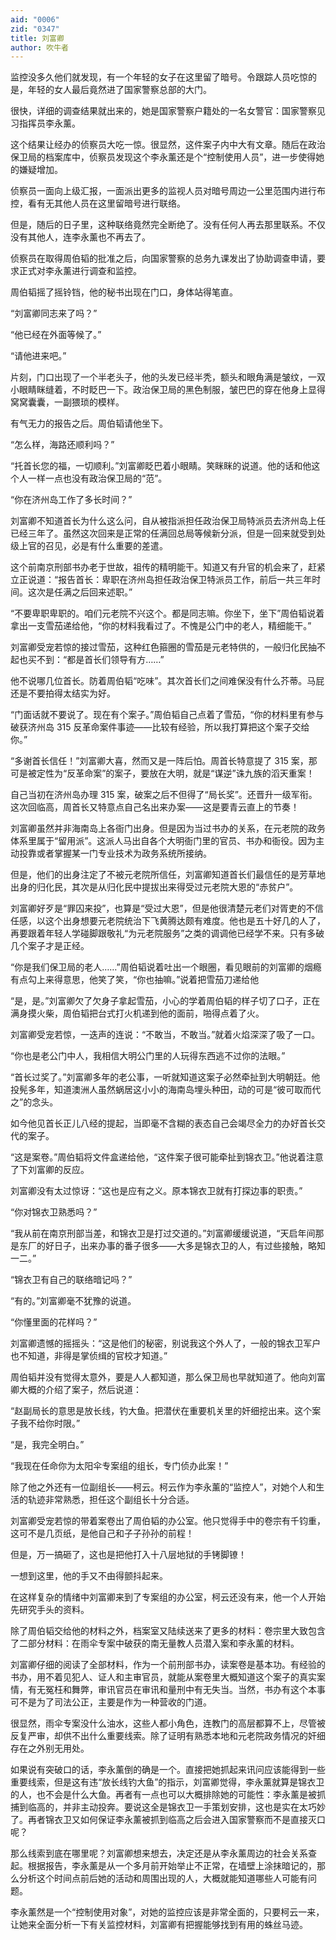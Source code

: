 ```yaml
---
aid: "0006"
zid: "0347"
title: 刘富卿
author: 吹牛者
---
```


监控没多久他们就发现，有一个年轻的女子在这里留了暗号。令跟踪人员吃惊的是，年轻的女人最后竟然进了国家警察总部的大门。

很快，详细的调查结果就出来的，她是国家警察户籍处的一名女警官：国家警察见习指挥员李永薰。

这个结果让经办的侦察员大吃一惊。很显然，这件案子内中大有文章。随后在政治保卫局的档案库中，侦察员发现这个李永薰还是个“控制使用人员”，进一步使得她的嫌疑增加。

侦察员一面向上级汇报，一面派出更多的监视人员对暗号周边一公里范围内进行布控，看有无其他人员在这里留暗号进行联络。

但是，随后的日子里，这种联络竟然完全断绝了。没有任何人再去那里联系。不仅没有其他人，连李永薰也不再去了。

侦察员在取得周伯韬的批准之后，向国家警察的总务九课发出了协助调查申请，要求正式对李永薰进行调查和监控。

周伯韬摇了摇铃铛，他的秘书出现在门口，身体站得笔直。

“刘富卿同志来了吗？”

“他已经在外面等候了。”

“请他进来吧。”

片刻，门口出现了一个半老头子，他的头发已经半秃，额头和眼角满是皱纹，一双小眼睛眯缝着，不时眨巴一下。政治保卫局的黑色制服，皱巴巴的穿在他身上显得窝窝囊囊，一副猥琐的模样。

有气无力的报告之后。周伯韬请他坐下。

“怎么样，海路还顺利吗？”

“托首长您的福，一切顺利。”刘富卿眨巴着小眼睛。笑眯眯的说道。他的话和他这个人一样一点也没有政治保卫局的“范”。

“你在济州岛工作了多长时间？”

刘富卿不知道首长为什么这么问，自从被指派担任政治保卫局特派员去济州岛上任已经三年了。虽然这次回来是正常的任满回总局等候新分派，但是一回来就受到处级上官的召见，必是有什么重要的差遣。

这个前南京刑部书办老于世故，祖传的精明能干。知道又有升官的机会来了，赶紧立正说道：“报告首长：卑职在济州岛担任政治保卫特派员工作，前后一共三年时间。这次是任满之后回来述职。”

“不要卑职卑职的。咱们元老院不兴这个。都是同志嘛。你坐下，坐下”周伯韬说着拿出一支雪茄递给他，“你的材料我看过了。不愧是公门中的老人，精细能干。”

刘富卿受宠若惊的接过雪茄，这种红色箍圈的雪茄是元老特供的，一般归化民抽不起也买不到：“都是首长们领导有方……”

他不说哪几位首长。防着周伯韬“吃味”。其次首长们之间难保没有什么芥蒂。马屁还是不要拍得太结实为好。

“门面话就不要说了。现在有个案子。”周伯韬自己点着了雪茄，“你的材料里有参与破获济州岛 315 反革命案件事迹——比较有经验，所以我打算把这个案子交给你。”

“多谢首长信任！”刘富卿大喜，然而又是一阵后怕。周首长特意提了 315 案，那可是被定性为“反革命案”的案子，要放在大明，就是“谋逆”诛九族的滔天重案！

自己当初在济州岛办理 315 案，破案之后不但得了“局长奖”。还晋升一级军衔。这次回临高，周首长又特意点自己名出来办案——这是要青云直上的节奏！

刘富卿虽然并非海南岛上各衙门出身。但是因为当过书办的关系，在元老院的政务体系里属于“留用派”。这派人马出自各个大明衙门里的官员、书办和衙役。因为主动投靠或者掌握某一门专业技术为政务系统所接纳。

但是，他们的出身注定了不被元老院所信任，刘富卿知道首长们最信任的是芳草地出身的归化民，其次是从归化民中提拔出来得受过元老院大恩的“赤贫户”。

刘富卿好歹是“罪囚来投”，也算是“受过大恩”，但是他很清楚元老们对胥吏的不信任感，以这个出身想要元老院统治下飞黄腾达颇有难度。他也是五十好几的人了，再要跟着年轻人学碰脚跟敬礼“为元老院服务”之类的调调他已经学不来。只有多破几个案子才是正经。

“你是我们保卫局的老人……”周伯韬说着吐出一个眼圈，看见眼前的刘富卿的烟瘾有点勾上来得意思，他笑了笑，“你也抽嘛。”说着把雪茄刀递给他

“是，是。”刘富卿欠了欠身子拿起雪茄，小心的学着周伯韬的样子切了口子，正在满身摸火柴，周伯韬把台式打火机递到他的面前，啪得点着了火。

刘富卿受宠若惊，一迭声的连说：“不敢当，不敢当。”就着火焰深深了吸了一口。

“你也是老公门中人，我相信大明公门里的人玩得东西逃不过你的法眼。”

“首长过奖了。”刘富卿多年的老公事，一听就知道这案子必然牵扯到大明朝廷。他投髡多年，知道澳洲人虽然蜗居这小小的海南岛埋头种田，动的可是“彼可取而代之”的念头。

如今他见首长正儿八经的提起，当即毫不含糊的表态自己会竭尽全力的办好首长交代的案子。

“这是案卷。”周伯韬将文件盒递给他，“这件案子很可能牵扯到锦衣卫。”他说着注意了下刘富卿的反应。

刘富卿没有太过惊讶：“这也是应有之义。原本锦衣卫就有打探边事的职责。”

“你对锦衣卫熟悉吗？”

“我从前在南京刑部当差，和锦衣卫是打过交道的。”刘富卿缓缓说道，“天启年间那是东厂的好日子，出来办事的番子很多——大多是锦衣卫的人，有过些接触，略知一二。”

“锦衣卫有自己的联络暗记吗？”

“有的。”刘富卿毫不犹豫的说道。

“你懂里面的花样吗？”

刘富卿遗憾的摇摇头：“这是他们的秘密，别说我这个外人了，一般的锦衣卫军户也不知道，非得是掌侦缉的官校才知道。”

周伯韬并没有觉得太意外，要是人人都知道，那么保卫局也早就知道了。他向刘富卿大概的介绍了案子，然后说道：

“赵副局长的意思是放长线，钓大鱼。把潜伏在重要机关里的奸细挖出来。这个案子我不给你时限。”

“是，我完全明白。”

“我现在任命你为太阳伞专案组的组长，专门侦办此案！”

除了他之外还有一位副组长——柯云。柯云作为李永薰的“监控人”，对她个人和生活的轨迹非常熟悉，担任这个副组长十分合适。

刘富卿受宠若惊的带着案卷出了周伯韬的办公室。他只觉得手中的卷宗有千钧重，这可不是几页纸，是他自己和子子孙孙的前程！

但是，万一搞砸了，这也是把他打入十八层地狱的手铐脚镣！

一想到这里，他的手又不由得颤抖起来。

在这样复杂的情绪中刘富卿来到了专案组的办公室，柯云还没有来，他一个人开始先研究手头的资料。

除了周伯韬交给他的材料之外，档案室又陆续送来了更多的材料：卷宗里大致包含了二部分材料：在雨伞专案中破获的南无量教人员潜入案和李永薰的材料。

刘富卿仔细的阅读了全部材料，作为一个前刑部书办，读案卷是基本功。有经验的书办，用不着见犯人、证人和主审官员，就能从案卷里大概知道这个案子的真实案情，有无冤枉和舞弊，审讯官员在审讯和量刑中有无失当。当然，书办有这个本事可不是为了司法公正，主要是作为一种营收的门道。

很显然，雨伞专案没什么油水，这些人都小角色，连教门的高层都算不上，尽管被反复严审，却供不出什么重要线索。除了证明有熟悉本地和元老院政务情况的奸细存在之外别无用处。

如果说有突破口的话，李永薰倒的确是一个。直接把她抓起来讯问应该能得到一些重要线索，但是这有违“放长线钓大鱼”的指示，刘富卿觉得，李永薰就算是锦衣卫的人，也不会是什么大鱼。再者有一点也可以大概排除她的可能性：李永薰是被抓捕到临高的，并非主动投奔。要说这全是锦衣卫一手策划安排，这也是实在太巧妙了。再者锦衣卫又如何保证李永薰被抓到临高之后会进入国家警察而不是直接灭口呢？

那么线索到底在哪里呢？刘富卿想来想去，决定还是从李永薰周边的社会关系查起。根据报告，李永薰是从一个多月前开始举止不正常，在墙壁上涂抹暗记的，那么分析这个时间点前后她的活动和周围出现的人，大概就能知道哪些人可能有问题。

李永薰然是一个“控制使用对象”，对她的监控应该是非常全面的，只要柯云一来，让她来全面分析一下有关监控材料，刘富卿有把握能够找到有用的蛛丝马迹。
